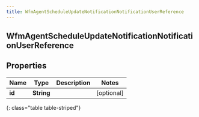 ```yaml
---
title: WfmAgentScheduleUpdateNotificationNotificationUserReference
---
```

## WfmAgentScheduleUpdateNotificationNotificationUserReference


## Properties

| Name | Type | Description | Notes |
| ------------ | ------------- | ------------- | ------------- |
| **id** | **String** |  |  [optional] |
{: class="table table-striped"}



